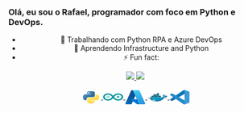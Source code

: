 ### Olá, eu sou o Rafael, programador com foco em Python e DevOps. 

<div align="center">
  
- 🔭 Trabalhando com Python RPA e Azure DevOps
- 🌱 Aprendendo Infrastructure and Python
- ⚡ Fun fact: 

<div>
  <a href="https://github.com/ShadowFoxBRA">
  <img height="180em" src="https://github-readme-stats.vercel.app/api?username=ShadowFoxBRA&show_icons=true&theme=dark&include_all_commits=true&count_private=true"/>
  <img height="180em" src="https://github-readme-stats.vercel.app/api/top-langs/?username=ShadowFoxBRA&layout=compact&langs_count=7&theme=dark"/>
</div>
<div style="display: inline_block"><br>
  <img align="center" alt="Rafa-Python" height="30" width="40" src="https://raw.githubusercontent.com/devicons/devicon/master/icons/python/python-original.svg">
  <img align="center" alt="Rafa-Arduino" height="30" width="40" src="https://raw.githubusercontent.com/devicons/devicon/master/icons/arduino/arduino-original.svg">
  <img align="center" alt="Rafa-Azure" height="30" width="40" src="https://raw.githubusercontent.com/devicons/devicon/master/icons/azure/azure-original.svg">
  <img align="center" alt="Rafa-Docker" height="30" width="40" src="https://raw.githubusercontent.com/devicons/devicon/master/icons/docker/docker-original.svg">
  <img align="center" alt="Rafa-Docker" height="30" width="40" src="https://raw.githubusercontent.com/devicons/devicon/master/icons/vscode/vscode-original.svg">
</div>
  
  ##
